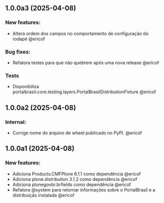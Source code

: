 ## 1.0.0a3 (2025-04-08)


### New features:

- Altera ordem dos campos no comportamento de configuração do rodapé @ericof 


### Bug fixes:

- Refatora testes para que não quebrem após uma nova release @ericof 


### Tests

- Disponibiliza portalbrasil.core.testing.layers.PortalBrasilDistributionFixture @ericof 

## 1.0.0a2 (2025-04-08)


### Internal:

- Corrige nome do arquivo de wheel publicado no PyPI. @ericof 

## 1.0.0a1 (2025-04-08)


### New features:

- Adiciona Products.CMFPlone 6.1.1 como dependência @ericof 
- Adiciona plone.distribution 3.1.2 como dependência @ericof 
- Adiciona plonegovbr.brfields como dependência @ericof 
- Refatora @system para retornar informações sobre o PortalBrasil e a distribuição instalada @ericof
